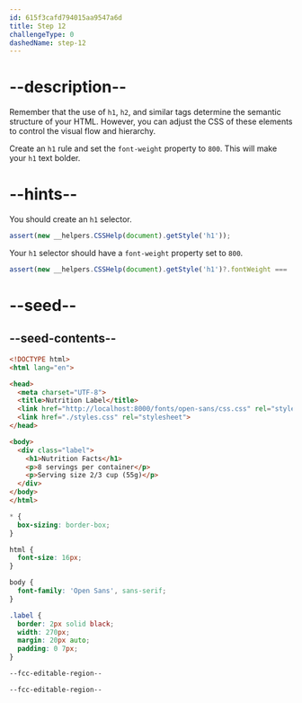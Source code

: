 ```yaml
---
id: 615f3cafd794015aa9547a6d
title: Step 12
challengeType: 0
dashedName: step-12
---
```


# --description--

Remember that the use of `h1`, `h2`, and similar tags determine the semantic structure of your HTML. However, you can adjust the CSS of these elements to control the visual flow and hierarchy.

Create an `h1` rule and set the `font-weight` property to `800`. This will make your `h1` text bolder.

# --hints--

You should create an `h1` selector.

```js
assert(new __helpers.CSSHelp(document).getStyle('h1'));
```

Your `h1` selector should have a `font-weight` property set to `800`.

```js
assert(new __helpers.CSSHelp(document).getStyle('h1')?.fontWeight === '800');
```

# --seed--

## --seed-contents--

```html
<!DOCTYPE html>
<html lang="en">

<head>
  <meta charset="UTF-8">
  <title>Nutrition Label</title>
  <link href="http://localhost:8000/fonts/open-sans/css.css" rel="stylesheet">
  <link href="./styles.css" rel="stylesheet">
</head>

<body>
  <div class="label">
    <h1>Nutrition Facts</h1>
    <p>8 servings per container</p>
    <p>Serving size 2/3 cup (55g)</p>
  </div>
</body>
</html>
```

```css
* {
  box-sizing: border-box;
}

html {
  font-size: 16px;
}

body {
  font-family: 'Open Sans', sans-serif;
}

.label {
  border: 2px solid black;
  width: 270px;
  margin: 20px auto;
  padding: 0 7px;
}

--fcc-editable-region--

--fcc-editable-region--
```
